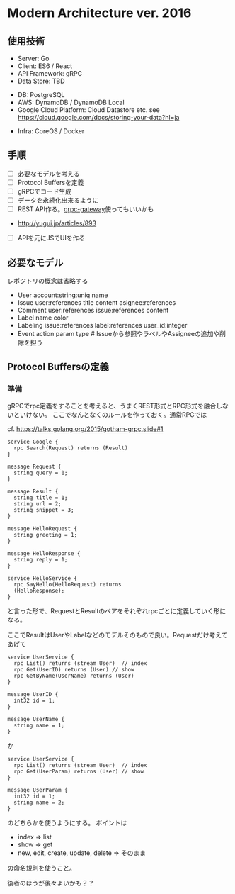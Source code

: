 # Modern Architecture ver. 2016

## 使用技術

* Server: Go
* Client: ES6 / React
* API Framework: gRPC
* Data Store: TBD
 - DB: PostgreSQL
 - AWS: DynamoDB / DynamoDB Local
 - Google Cloud Platform: Cloud Datastore etc. see https://cloud.google.com/docs/storing-your-data?hl=ja
* Infra: CoreOS / Docker

## 手順

* [ ] 必要なモデルを考える
* [ ] Protocol Buffersを定義
* [ ] gRPCでコード生成
* [ ] データを永続化出来るように
* [ ] REST API作る。[grpc-gateway](https://github.com/gengo/grpc-gateway)使ってもいいかも
 - http://yugui.jp/articles/893
* [ ] APIを元にJSでUIを作る

## 必要なモデル

レポジトリの概念は省略する

* User account:string:uniq name
* Issue user:references title content asignee:references
* Comment user:references issue:references content
* Label name color
* Labeling issue:references label:references user_id:integer
* Event action param type  # Issueから参照やラベルやAssigneeの追加や削除を担う

## Protocol Buffersの定義

### 準備

gRPCでrpc定義をすることを考えると、うまくREST形式とRPC形式を融合しないといけない。
ここでなんとなくのルールを作っておく。通常RPCでは

cf. https://talks.golang.org/2015/gotham-grpc.slide#1

```
service Google {
  rpc Search(Request) returns (Result)
}

message Request {
  string query = 1;
}

message Result {
  string title = 1;
  string url = 2;
  string snippet = 3;
}
```

```
message HelloRequest {
  string greeting = 1;
}

message HelloResponse {
  string reply = 1;
}

service HelloService {
  rpc SayHello(HelloRequest) returns
  (HelloResponse);
}
```

と言った形で、RequestとResultのペアをそれぞれrpcごとに定義していく形になる。

ここでResultはUserやLabelなどのモデルそのもので良い。Requestだけ考えてあげて

```
service UserService {
  rpc List() returns (stream User)  // index
  rpc Get(UserID) returns (User) // show
  rpc GetByName(UserName) returns (User)
}

message UserID {
  int32 id = 1;
}

message UserName {
  string name = 1;
}
```

か

```
service UserService {
  rpc List() returns (stream User)  // index
  rpc Get(UserParam) returns (User) // show
}

message UserParam {
  int32 id = 1;
  string name = 2;
}
```

のどちらかを使うようにする。
ポイントは

- index => list
- show => get
- new, edit, create, update, delete => そのまま

の命名規則を使うこと。

後者のほうが後々よいかも？？
